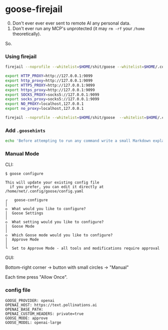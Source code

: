 # goose-firejail

0. Don't ever ever ever sent to remote AI any personal data.
1. Don't ever run any MCP's unprotected (it may `rm -rf` your `/home` theoretically).

So.

### Using firejail

```bash
firejail --noprofile --whitelist=$HOME/shit/goose --whitelist=$HOME/.config/goose --whitelist=$HOME/.local/share/goose --whitelist=$HOME/.config/Goose  --whitelist=$HOME/.local/share/uv --whitelist=$HOME/.cache/uv --whitelist=$HOME/.local/share/pnpm proxychains goose
```

```bash
export HTTP_PROXY=http://127.0.0.1:9099
export http_proxy=http://127.0.0.1:9099
export HTTPS_PROXY=http://127.0.0.1:9099
export https_proxy=http://127.0.0.1:9099
export SOCKS_PROXY=socks5://127.0.0.1:9099
export socks_proxy=socks5://127.0.0.1:9099
export NO_PROXY=localhost,127.0.0.1
export no_proxy=localhost,127.0.0.1

firejail --noprofile --whitelist=$HOME/shit/goose  --whitelist=$HOME/.config/goose --whitelist=$HOME/.local/share/goose --whitelist=$HOME/.config/Goose  --whitelist=$HOME/.local/share/uv --whitelist=$HOME/.cache/uv --whitelist=$HOME/.local/share/pnpm goose-desktop --proxy-server="socks5://127.0.0.1:9099"
```

### Add `.goosehints`

```bash
echo 'Before attempting to run any command write a small Markdown explanation of it, like "Now I will run `some_command`, this command will do such task" - USE MARKDOWN TO MARK CRUCIAL PARTS OF EXPLANATION.' >> ~/.config/goose/.goosehints
```

### Manual Mode

CLI:

```
$ goose configure

This will update your existing config file
  if you prefer, you can edit it directly at /home/net/.config/goose/config.yaml

┌   goose-configure
│
◇  What would you like to configure?
│  Goose Settings
│
◇  What setting would you like to configure?
│  Goose Mode
│
◇  Which Goose mode would you like to configure?
│  Approve Mode
│
└  Set to Approve Mode - all tools and modifications require approval
```

GUI:

Bottom-right corner -> button with small circles -> "Manual"

Each time press "Allow Once".

### config file

```
GOOSE_PROVIDER: openai
OPENAI_HOST: https://text.pollinations.ai
OPENAI_BASE_PATH:
OPENAI_CUSTOM_HEADERS: private=true
GOOSE_MODE: approve
GOOSE_MODEL: openai-large
```
